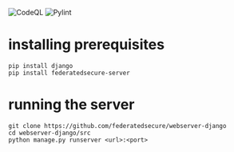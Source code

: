 ![CodeQL](https://github.com/federatedsecure/webserver-django/workflows/CodeQL/badge.svg)
![Pylint](https://raw.githubusercontent.com/federatedsecure/webserver-django/main/.github/badges/pylint.svg)

# installing prerequisites

```
pip install django
pip install federatedsecure-server
```

# running the server

```
git clone https://github.com/federatedsecure/webserver-django
cd webserver-django/src
python manage.py runserver <url>:<port>
```